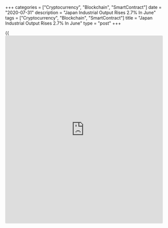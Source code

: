 +++
categories = ["Cryptocurrency", "Blockchain", "SmartContract"]
date = "2020-07-31"
description = "Japan Industrial Output Rises 2.7% In June"
tags = ["Cryptocurrency", "Blockchain", "SmartContract"]
title = "Japan Industrial Output Rises 2.7% In June"
type = "post"
+++

{{<iframe id="large-banner" src="https://www.bounty.group/#slide=28.0" width="100%" height="600" scrolling="no" style="border: 0px solid rgb(216, 221, 230); border-radius: 3px;">}}

Industrial production in Japan was up a seasonally adjusted 2.7 percent
on month in June, the Ministry of Economy, Trade and Industry said on
Friday.

That beat forecasts for a gain of 1.2 percent following the 8.9 percent
decline in May.

On a yearly basis, industrial production sank 17.7 percent - again
beating forecasts for a fall of 20 percent following the 26.3 percent
contraction in the previous month.

Upon the release of the data, the METI upgraded its assessment of
industrial production, saying that it has bottomed out and shows signs
of picking up movement.

For comments and feedback [contact](https://www.playgroundfx.com/contact/): editorial@rtt[news](https://www.letsplayfx.com/blog/forex-news-website/).com

[Economic News][1]

 **What parts of the world are seeing the best (and worst) economic
performances lately? Click[here][2] to check out our [Econ Scorecard][2]
and find out! See up-to-the-moment [ranking](https://www.playgroundfx.com/blog/crypto-exchange-ranking/)s for the best and worst
performers in [GDP][2], [unemployment rate][3], [inflation][4] and much
more.**

   1. www.rtt[news](https://www.letsplayfx.com/blog/forex-news-website/).com/Content/EconomicNews.aspx
   2. www.rtt[news](https://www.letsplayfx.com/blog/forex-news-website/).com/economic-scorecard/world-rank/GDP/highest-performance.aspx
   3. www.rtt[news](https://www.letsplayfx.com/blog/forex-news-website/).com/economic-scorecard/world-rank/unemployment-rate/lowest-performance.aspx
   4. www.rtt[news](https://www.letsplayfx.com/blog/forex-news-website/).com/economic-scorecard/world-rank/CPI/highest-performance.aspx